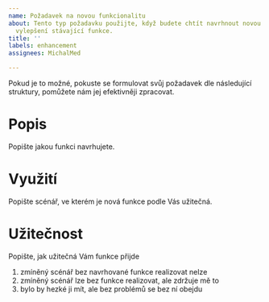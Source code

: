 ```yaml
---
name: Požadavek na novou funkcionalitu
about: Tento typ požadavku použijte, když budete chtít navrhnout novou funkci nebo
  vylepšení stávající funkce.
title: ''
labels: enhancement
assignees: MichalMed

---
```

Pokud je to možné, pokuste se formulovat svůj požadavek dle následující struktury, pomůžete nám jej efektivněji zpracovat.

# Popis
Popište jakou funkci navrhujete. 

# Využití
Popište scénář, ve kterém je nová funkce podle Vás užitečná. 

# Užitečnost
Popište, jak užitečná Vám funkce přijde
1. zmíněný scénář bez navrhované funkce realizovat nelze 
2. zmíněný scénář lze bez funkce realizovat, ale zdržuje mě to
3. bylo by hezké ji mít, ale bez problémů se bez ní obejdu
